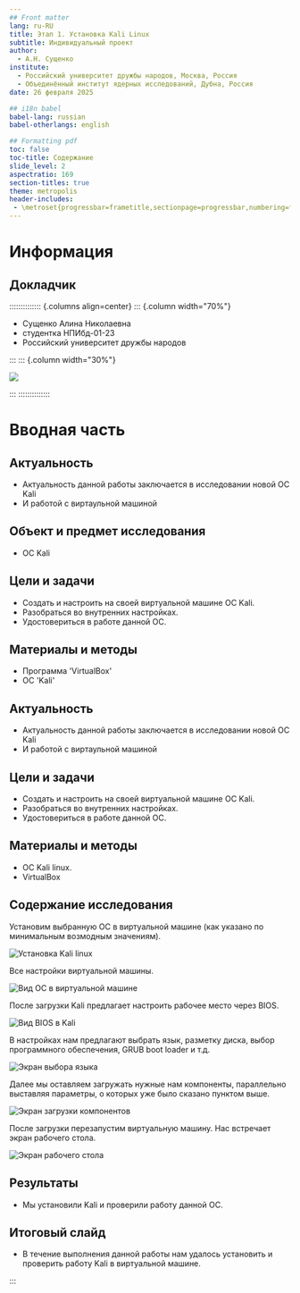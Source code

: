 ```yaml
---
## Front matter
lang: ru-RU
title: Этап 1. Установка Kali Linux
subtitle: Индивидуальный проект
author:
  - А.Н. Сущенко
institute:
  - Российский университет дружбы народов, Москва, Россия
  - Объединённый институт ядерных исследований, Дубна, Россия
date: 26 февраля 2025

## i18n babel
babel-lang: russian
babel-otherlangs: english

## Formatting pdf
toc: false
toc-title: Содержание
slide_level: 2
aspectratio: 169
section-titles: true
theme: metropolis
header-includes:
 - \metroset{progressbar=frametitle,sectionpage=progressbar,numbering=fraction}
---
```


# Информация

## Докладчик

:::::::::::::: {.columns align=center}
::: {.column width="70%"}

  * Сущенко Алина Николаевна
  * студентка НПИбд-01-23
  * Российский университет дружбы народов

:::
::: {.column width="30%"}

![](./image/asn.jpg)

:::
::::::::::::::

# Вводная часть

## Актуальность

- Актуальность данной работы заключается в исследовании новой ОС Kali
- И работой с виртаульной машиной

## Объект и предмет исследования

- ОС Kali

## Цели и задачи

- Создать и настроить на своей виртуальной машине ОС Kali.
- Разобраться во внутренних настройках.
- Удостовериться в работе данной ОС.

## Материалы и методы

- Программа 'VirtualBox'
- OC 'Kali'

## Актуальность

- Актуальность данной работы заключается в исследовании новой ОС Kali
- И работой с виртаульной машиной

## Цели и задачи

- Создать и настроить на своей виртуальной машине ОС Kali.
- Разобраться во внутренних настройках.
- Удостовериться в работе данной ОС.

## Материалы и методы

- ОС Kali linux.
- VirtualBox

## Содержание исследования

Установим выбранную ОС в виртуальной машине (как указано по минимальным возмодным значениям).

![Установка Kali linux](./image/11.png)

Все настройки виртуальной машины.

![Вид ОС в виртуальной машине](./image/12.png)

После загрузки Kali предлагает настроить рабочее место через BIOS.

![Вид BIOS в Kali](./image/13.png)

В настройках нам предлагают выбрать язык, разметку диска, выбор программного обеспечения, GRUB boot loader и т.д.

![Экран выбора языка ](./image/14.png)

Далее мы оставляем загружать нужные нам компоненты, параллельно выставляя параметры, о которых уже было сказано пунктом выше.

![Экран загрузки компонентов](./image/15.png)

После загрузки перезапустим виртуальную машину. Нас встречает экран рабочего стола.

![Экран рабочего стола](./image/16.png) 


## Результаты

- Мы установили Kali и проверили работу данной ОС.


## Итоговый слайд

- В течение выполнения данной работы нам удалось установить и проверить работу Kali в виртуальной машине.

:::

